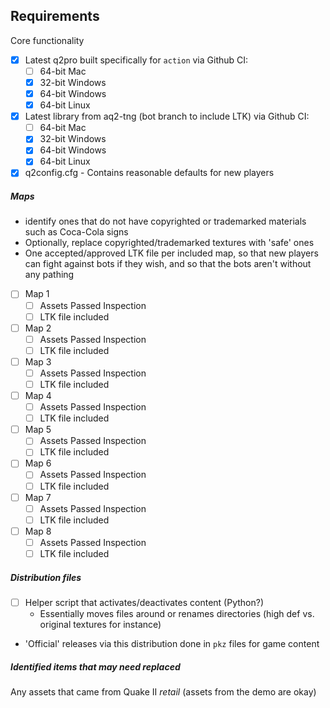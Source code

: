 ## Requirements
Core functionality
- [x] Latest q2pro built specifically for `action` via Github CI:
    - [ ] 64-bit Mac
    - [x] 32-bit Windows
    - [x] 64-bit Windows
    - [x] 64-bit Linux

- [x] Latest library from aq2-tng (bot branch to include LTK) via Github CI:
    - [ ] 64-bit Mac
    - [x] 32-bit Windows
    - [x] 64-bit Windows
    - [x] 64-bit Linux

- [x] q2config.cfg - Contains reasonable defaults for new players
##### Maps
* identify ones that do not have copyrighted or trademarked materials such as Coca-Cola signs
* Optionally, replace copyrighted/trademarked textures with 'safe' ones
* One accepted/approved LTK file per included map, so that new players can fight against bots if they wish, and so that the bots aren't without any pathing
- [ ] Map 1
  - [ ] Assets Passed Inspection
  - [ ] LTK file included
- [ ] Map 2
  - [ ] Assets Passed Inspection
  - [ ] LTK file included
- [ ] Map 3
  - [ ] Assets Passed Inspection
  - [ ] LTK file included
- [ ] Map 4 
  - [ ] Assets Passed Inspection
  - [ ] LTK file included
- [ ] Map 5 
  - [ ] Assets Passed Inspection
  - [ ] LTK file included
- [ ] Map 6 
  - [ ] Assets Passed Inspection
  - [ ] LTK file included
- [ ] Map 7 
  - [ ] Assets Passed Inspection
  - [ ] LTK file included
- [ ] Map 8 
  - [ ] Assets Passed Inspection
  - [ ] LTK file included

##### Distribution files
- [ ] Helper script that activates/deactivates content (Python?)
    * Essentially moves files around or renames directories (high def vs. original textures for instance)
* 'Official' releases via this distribution done in `pkz` files for game content

##### Identified items that may need replaced
Any assets that came from Quake II _retail_ (assets from the demo are okay)
